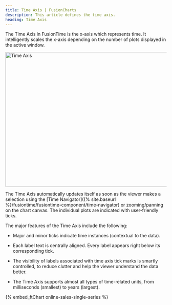 ```yaml
---
title: Time Axis | FusionCharts
description: This article defines the time axis.
heading: Time Axis
---
```


The Time Axis in FusionTime is the x-axis which represents time. It intelligently scales the x-axis depending on the number of plots displayed in the active window.

<img src="{% site.baseurl %}/images/fusiontime-component-time-axis.png" alt="Time Axis" width="700" height="420">

The Time Axis automatically updates itself as soon as the viewer makes a selection using the [Time Navigator]({% site.baseurl %}/fusiontime/fusiontime-component/time-navigator) or zooming/panning on the chart canvas. The individual plots are indicated with user-friendly ticks.



The major features of the Time Axis include the following:

* Major and minor ticks indicate time instances (contextual to the data).

* Each label text is centrally aligned. Every label appears right below its corresponding tick.

* The visibility of labels associated with time axis tick marks is smartly controlled, to reduce clutter and help the viewer understand the data better.

* The Time Axis supports almost all types of time-related units, from milliseconds (smallest) to years (largest).

{% embed_ftChart online-sales-single-series %}